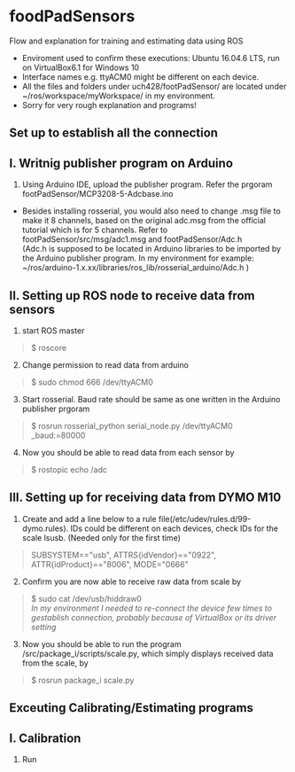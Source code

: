 # foodPadSensors

Flow and explanation for training and estimating data using ROS  
- Enviroment used to confirm these executions:  Ubuntu 16.04.6 LTS, run on VirtualBox6.1 for Windows 10
- Interface names e.g. ttyACM0 might be different on each device.
- All the files and folders under uch428/footPadSensor/ are located under ~/ros/workspace/myWorkspace/ in my environment.
- Sorry for very rough explanation and programs!
## Set up to establish all the connection
## I. Writnig publisher program on Arduino
1. Using Arduino IDE, upload the publisher program. Refer the prgoram footPadSensor/MCP3208-5-Adcbase.ino
  * Besides installing rosserial, you would also need to change .msg file to make it 8 channels, based on the original adc.msg from the official tutorial which is for 5 channels. Refer to footPadSensor/src/msg/adc1.msg and footPadSensor/Adc.h  
  (Adc.h is supposed to be located in Arduino libraries to be imported by the Arduino publisher program. In my environment for example: ~/ros/arduino-1.x.xx/libraries/ros_lib/rosserial_arduino/Adc.h )
  
## II. Setting up ROS node to receive data from sensors
1. start ROS master  
 > $ roscore
2. Change permission to read data from arduino  
 > $ sudo chmod 666 /dev/ttyACM0  
3. Start rosserial. Baud rate should be same as one written in the Arduino publisher prgoram  
 > $ rosrun rosserial_python serial_node.py /dev/ttyACM0 _baud:=80000  
4. Now you should be able to read data from each sensor by  
 > $ rostopic echo /adc  

## III. Setting up for receiving data from DYMO M10
1. Create and add a line below to a rule file(/etc/udev/rules.d/99-dymo.rules). IDs could be different on each devices, check IDs for the scale lsusb. (Needed only for the first time)
  > SUBSYSTEM=="usb", ATTRS{idVendor}=="0922", ATTR{idProduct}=="8006", MODE="0666"
2. Confirm you are now able to receive raw data from scale by
 > $ sudo cat /dev/usb/hiddraw0  
   *In my environment I needed to re-connect the device few times to gestablish connection, probably because of VirtualBox or its driver setting*
3. Now you should be able to run the program /src/package_i/scripts/scale.py, which simply displays received data from the scale, by
 > $ rosrun package_i scale.py


## Exceuting Calibrating/Estimating programs
## I. Calibration
1. Run

